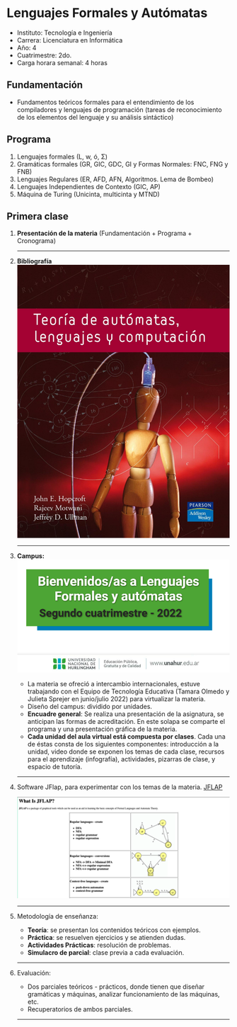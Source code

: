 # Lenguajes Formales y Autómatas

* Instituto: Tecnología e Ingeniería
* Carrera: Licenciatura en Informática
* Año: 4
* Cuatrimestre: 2do.
* Carga horara semanal: 4 horas

## Fundamentación

* Fundamentos teóricos formales para el entendimiento de los compiladores y lenguajes de programación (tareas de reconocimiento de los elementos del lenguaje y su análisis sintáctico)

## Programa

1. Lenguajes formales (L, w, ó, Σ)
1. Gramáticas formales (GR, GIC, GDC, GI y Formas Normales: FNC, FNG y FNB)
1. Lenguajes Regulares (ER, AFD, AFN, Algoritmos. Lema de Bombeo)
1. Lenguajes Independientes de Contexto (GIC, AP)
1. Máquina de Turing (Unicinta, multicinta y MTND)

## Primera clase

1. **Presentación de la materia** (Fundamentación + Programa + Cronograma)

    ---

1. **Bibliografía**
    ![Libro](img/libro.jpg)

    ---

1. **Campus:**
    ![Campus](img/campus.png)
    * La materia se ofreció a intercambio internacionales, estuve trabajando con el Equipo de Tecnología Educativa (Tamara Olmedo y Julieta Sprejer en junio/julio 2022) para virtualizar la materia.
    * Diseño del campus: dividido por unidades.
    * **Encuadre general**: Se realiza una presentación de la asignatura, se anticipan las formas de acreditación. En este solapa se comparte el programa y una presentación gráfica de la materia.
    * **Cada unidad del aula virtual está compuesta por clases**. Cada una de éstas consta de los siguientes componentes: introducción a la unidad, video donde se exponen los temas de cada clase, recursos para el aprendizaje (infografía), actividades, pizarras de clase, y espacio de tutoría.

    ---

1. Software JFlap, para experimentar con los temas de la materia.
    [JFLAP](https://www.jflap.org)

    ![JFlap](img/jflap.png)

    ---

1. Metodología de enseñanza:
    * **Teoría**: se presentan los contenidos teóricos con ejemplos.
    * **Práctica**: se resuelven ejercicios y se atienden dudas.
    * **Actividades Prácticas**: resolución de problemas.
    * **Simulacro de parcial**: clase previa a cada evaluación.

    ---

1. Evaluación:
    * Dos parciales teóricos - prácticos, donde tienen que diseñar gramáticas y máquinas, analizar funcionamiento de las máquinas, etc.
    * Recuperatorios de ambos parciales.

    ---
